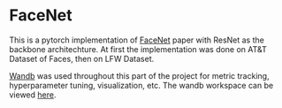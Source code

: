 # FaceNet

This is a pytorch implementation of [FaceNet](https://arxiv.org/abs/1503.03832) paper with ResNet as the backbone architechture. At first the implementation was done on AT&T Dataset of Faces, then on LFW Dataset.

[Wandb](https://wandb.ai/) was used throughout this part of the project for metric tracking, hyperparameter tuning, visualization, etc. The wandb workspace can be viewed [here](https://wandb.ai/abd1/Face-Unlock).



